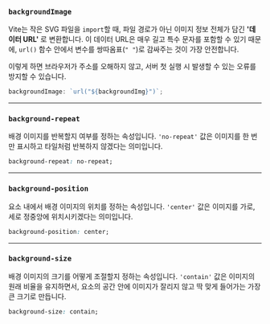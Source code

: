 ### `backgroundImage`

Vite는 작은 SVG 파일을 `import`할 때, 파일 경로가 아닌 이미지 정보 전체가 담긴 **'데이터 URL'** 로 변환합니다. 이 데이터 URL은 매우 길고 특수 문자를 포함할 수 있기 때문에, `url()` 함수 안에서 변수를 쌍따옴표(`" "`)로 감싸주는 것이 가장 안전합니다.

이렇게 하면 브라우저가 주소를 오해하지 않고, 서버 첫 실행 시 발생할 수 있는 오류를 방지할 수 있습니다.

```jsx
backgroundImage: `url("${backgroundImg}")`;
```

---

### `background-repeat`

배경 이미지를 반복할지 여부를 정하는 속성입니다. `'no-repeat'` 값은 이미지를 한 번만 표시하고 타일처럼 반복하지 않겠다는 의미입니다.

```css
background-repeat: no-repeat;
```

---

### `background-position`

요소 내에서 배경 이미지의 위치를 정하는 속성입니다. `'center'` 값은 이미지를 가로, 세로 정중앙에 위치시키겠다는 의미입니다.

```css
background-position: center;
```

---

### `background-size`

배경 이미지의 크기를 어떻게 조절할지 정하는 속성입니다. `'contain'` 값은 이미지의 원래 비율을 유지하면서, 요소의 공간 안에 이미지가 잘리지 않고 딱 맞게 들어가는 가장 큰 크기로 만듭니다.

```css
background-size: contain;
```
